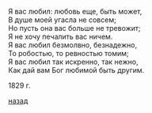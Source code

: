 Я вас любил: любовь еще, быть может,  
В душе моей угасла не совсем;  
Но пусть она вас больше не тревожит;  
Я не хочу печалить вас ничем.  
Я вас любил безмолвно, безнадежно,  
То робостью, то ревностью томим;  
Я вас любил так искренно, так нежно,  
Как дай вам Бог любимой быть другим.  

1829 г.

[назад](../index.md)  